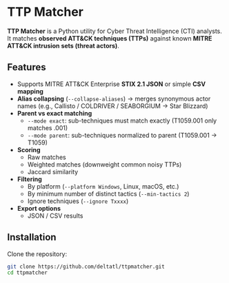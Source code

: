 # TTP Matcher

**TTP Matcher** is a Python utility for Cyber Threat Intelligence (CTI) analysts.  
It matches **observed ATT&CK techniques (TTPs)** against known **MITRE ATT&CK intrusion sets (threat actors)**.

## Features
- Supports MITRE ATT&CK Enterprise **STIX 2.1 JSON** or simple **CSV mapping**
- **Alias collapsing** (`--collapse-aliases`) → merges synonymous actor names (e.g., Callisto / COLDRIVER / SEABORGIUM → Star Blizzard)
- **Parent vs exact matching**
  - `--mode exact`: sub-techniques must match exactly (T1059.001 only matches .001)
  - `--mode parent`: sub-techniques normalized to parent (T1059.001 → T1059)
- **Scoring**
  - Raw matches
  - Weighted matches (downweight common noisy TTPs)
  - Jaccard similarity
- **Filtering**
  - By platform (`--platform Windows`, Linux, macOS, etc.)
  - By minimum number of distinct tactics (`--min-tactics 2`)
  - Ignore techniques (`--ignore Txxxx`)
- **Export options**
  - JSON / CSV results

## Installation
Clone the repository:
```bash
git clone https://github.com/deltatl/ttpmatcher.git
cd ttpmatcher
